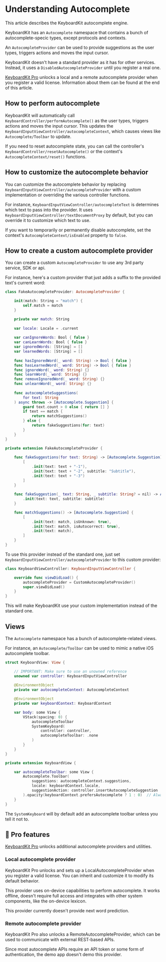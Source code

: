 # Understanding Autocomplete

This article describes the KeyboardKit autocomplete engine.

KeyboardKit has an ``Autocomplete`` namespace that contains a bunch of autocomplete-specic types, except protocols and contexts.

An ``AutocompleteProvider`` can be used to provide suggestions as the user types, triggers actions and moves the input cursor.

KeyboardKit doesn't have a standard provider as it has for other services. Instead, it uses a ``DisabledAutocompleteProvider`` until you register a real one.

[KeyboardKit Pro][Pro] unlocks a local and a remote autocomplete provider when you register a valid license. Information about them can be found at the end of this article.



## How to perform autocomplete

KeyboardKit will automatically call ``KeyboardController/performAutocomplete()`` as the user types, triggers actions and moves the input cursor. This updates the ``KeyboardInputViewController/autocompleteContext``, which causes views like ``Autocomplete/Toolbar`` to update.

If you need to reset autocomplete state, you can call the controller's ``KeyboardController/resetAutocomplete()`` or the context's ``AutocompleteContext/reset()`` functions.



## How to customize the autocomplete behavior

You can customize the autocomplete behavior by replacing ``KeyboardInputViewController/autocompleteProvider`` with a custom implementation or overriding the various controller functions.  

For instance, ``KeyboardInputViewController/autocompleteText`` is determines which text to pass into the provider. It uses ``KeyboardInputViewController/textDocumentProxy`` by default, but you can override it to customize which text to use.

If you want to temporarily or permanently disable autocomplete, set the context's ``AutocompleteContext/isEnabled`` property to `false`.



## How to create a custom autocomplete provider

You can create a custom ``AutocompleteProvider`` to use any 3rd party service, SDK or api.

For instance, here's a custom provider that just adds a suffix to the provided text's current word:

```swift
class FakeAutocompleteProvider: AutocompleteProvider {

    init(match: String = "match") {
        self.match = match
    }

    private var match: String
    
    var locale: Locale = .current
    
    var canIgnoreWords: Bool { false }
    var canLearnWords: Bool { false }
    var ignoredWords: [String] = []
    var learnedWords: [String] = []
    
    func hasIgnoredWord(_ word: String) -> Bool { false }
    func hasLearnedWord(_ word: String) -> Bool { false }
    func ignoreWord(_ word: String) {}
    func learnWord(_ word: String) {}
    func removeIgnoredWord(_ word: String) {}
    func unlearnWord(_ word: String) {}
    
    func autocompleteSuggestions(
        for text: String
    ) async throws -> [Autocomplete.Suggestion] {
        guard text.count > 0 else { return [] }
        if text == match {
            return matchSuggestions()
        } else {
            return fakeSuggestions(for: text)
        }
    }
}

private extension FakeAutocompleteProvider {
    
    func fakeSuggestions(for text: String) -> [Autocomplete.Suggestion] {
        [
            .init(text: text + "-1"),
            .init(text: text + "-2", subtitle: "Subtitle"),
            .init(text: text + "-3")
        ]
    }
    
    func fakeSuggestion(_ text: String, _ subtitle: String? = nil) -> Autocomplete.Suggestion {
        .init(text: text, subtitle: subtitle)
    }

    func matchSuggestions() -> [Autocomplete.Suggestion] {
        [
            .init(text: match, isUnknown: true),
            .init(text: match, isAutocorrect: true),
            .init(text: match),
        ]
    }
}
```

To use this provider instead of the standard one, just set ``KeyboardInputViewController/autocompleteProvider`` to this custom provider:

```swift
class KeyboardViewController: KeyboardInputViewController {

    override func viewDidLoad() {
        autocompleteProvider = CustomAutocompleteProvider()
        super.viewDidLoad()
    }
}
```

This will make KeyboardKit use your custom implementation instead of the standard one.



## Views

The ``Autocomplete`` namespace has a bunch of autocomplete-related views. 

For instance, an ``Autocomplete/Toolbar`` can be used to mimic a native iOS autocomplete toolbar. 

```swift
struct KeyboardView: View {

    // IMPORTANT: Make sure to use an unowned reference
    unowned var controller: KeyboardInputViewController
    
    @EnvironmentObject
    private var autocompleteContext: AutocompleteContext

    @EnvironmentObject
    private var keyboardContext: KeyboardContext

    var body: some View {
        VStack(spacing: 0) {
            autocompleteToolbar
            SystemKeyboard(
                controller: controller,
                autocompleteToolbar: .none
            )
        }
    }
}

private extension KeyboardView {

    var autocompleteToolbar: some View {
        Autocomplete.Toolbar(
            suggestions: autocompleteContext.suggestions,
            locale: keyboardContext.locale,
            suggestionAction: controller.insertAutocompleteSuggestion
        ).opacity(keyboardContext.prefersAutocomplete ? 1 : 0)  // Always allocate height to make room for callouts
    }
}
```

The ``SystemKeyboard`` will by default add an autocomplete toolbar unless you tell it not to.    



## 👑 Pro features

[KeyboardKit Pro][Pro] unlocks additional autocomplete providers and utilities.


### Local autocomplete provider

KeyboardKit Pro unlocks and sets up a LocalAutocompleteProvider when you register a valid license. You can inherit and customize it to modify its default behavior.

This provider uses on-device capabilities to perform autocomplete. It works offline, doesn't require full access and integrates with other system components, like the on-device lexicon.

This provider currently doesn't provide next word prediction. 


### Remote autocomplete provider

KeyboardKit Pro also unlocks a RemoteAutocompleteProvider, which can be used to communicate with external REST-based APIs. 

Since most autocomplete APIs require an API token or some form of authentication, the demo app doesn't demo this provider.



[Pro]: https://github.com/KeyboardKit/KeyboardKitPro

